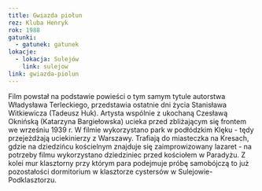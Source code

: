 ```yaml
---
title: Gwiazda piołun
rez: Kluba Henryk
rok: 1988
gatunki: 
  - gatunek: gatunek
lokacje:
  - lokacja: Sulejów
    link: sulejow
link: gwiazda-piolun
---
```

Film powstał na podstawie powieści o tym samym tytule autorstwa Władysława Terleckiego, przedstawia ostatnie dni życia Stanisława Witkiewicza (Tadeusz Huk). Artysta wspólnie z ukochaną Czesławą Oknińską (Katarzyna Bargiełowska) ucieka przed zbliżającym się frontem we wrześniu 1939 r. 
W filmie wykorzystano park w podłódzkim Klęku - tędy przejeżdżają uciekinierzy z Warszawy. Trafiają do miasteczka na Kresach, gdzie na dziedzińcu kościelnym znajduje się zaimprowizowany lazaret - na potrzeby filmu wykorzystano dziedziniec przed kościołem w Paradyżu. Z kolei mur klasztorny przy którym para podejmuje próbę samobójczą to już pozostałości dormitorium w klasztorze cystersów w Sulejowie-Podklasztorzu.
